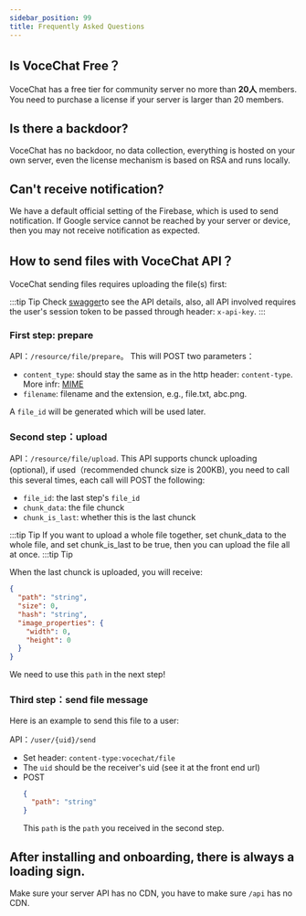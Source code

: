 ```yaml
---
sidebar_position: 99
title: Frequently Asked Questions
---
```


## Is VoceChat Free？

VoceChat has a free tier for community server no more than **20人** members. You need to purchase a license if your server is larger than 20 members.

## Is there a backdoor?

VoceChat has no backdoor, no data collection, everything is hosted on your own server, even the license mechanism is based on RSA and runs locally.

## Can't receive notification?

We have a default official setting of the Firebase, which is used to send notification. If Google service cannot be reached by your server or device, then you may not receive notification as expected.

## How to send files with VoceChat API？

VoceChat sending files requires uploading the file(s) first:

:::tip Tip
Check [swagger](/api-doc)to see the API details, also, all API involved requires the user's session token to be passed through header: `x-api-key`.
:::

### First step: prepare

API：`/resource/file/prepare`。
This will POST two parameters：
- `content_type`: should stay the same as in the http header: `content-type`. More infr: [MIME](https://developer.mozilla.org/en-US/docs/Web/HTTP/Basics_of_HTTP/MIME_types)
- `filename`: filename and the extension, e.g., file.txt, abc.png.

A `file_id` will be generated which will be used later.

### Second step：upload
API：`/resource/file/upload`.
This API supports chunck uploading (optional), if used（recommended chunck size is 200KB), you need to call this several times, each call will POST the following:

- `file_id`: the last step's `file_id`
- `chunk_data`: the file chunck
- `chunk_is_last`: whether this is the last chunck

:::tip Tip If you want to upload a whole file together, set chunk_data to the whole file, and set chunk_is_last to be true, then you can upload the file all at once. :::tip Tip



When the last chunck is uploaded, you will receive:
``` json
{
  "path": "string",
  "size": 0,
  "hash": "string",
  "image_properties": {
    "width": 0,
    "height": 0
  }
}
```
We need to use this `path` in the next step!

### Third step：send file message

Here is an example to send this file to a user:

API：`/user/{uid}/send`
- Set header: `content-type:vocechat/file`
- The `uid` should be the receiver's uid (see it at the front end url)
- POST
  ``` json
  {
    "path": "string"
  }
  ```
  This `path` is the `path` you received in the second step.

## After installing and onboarding, there is always a loading sign.

Make sure your server API has no CDN, you have to make sure `/api` has no CDN.
